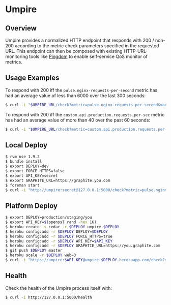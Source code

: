 # Umpire

## Overview

Umpire provides a normalized HTTP endpoint that responds with 200 / non-200 according to the metric check parameters specified in the requested URL. This endpoint can then be composed with existing HTTP-URL-monitoring tools like [Pingdom](http://www.pingdom.com) to enable self-service QoS monitor of metrics.


## Usage Examples

To respond with 200 iff the `pulse.nginx-requests-per-second` metric has had an average value of less than 6000 over the last 300 seconds:

```bash
$ curl -i "$UMPIRE_URL/check?metric=pulse.nginx-requests-per-second&max=6000&range=300"
```

To respond with 200 iff the `custom.api.production.requests.per-sec` metric has had an average value of more than 40 over the past 60 seconds:

```bash
$ curl -i "$UMPIRE_URL/check?metric=custom.api.production.requests.per-sec&min=40&range=60"
```


## Local Deploy

```bash
$ rvm use 1.9.2
$ bundle install
$ export DEPLOY=dev
$ export FORCE_HTTPS=false
$ export API_KEY=secret
$ export GRAPHITE_URL=https://graphite.you.com
$ foreman start
$ curl -i "http://umpire:secret@127.0.0.1:5000/check?metric=pulse.nginx-requests-per-second&max=6000&range=300"
```


## Platform Deploy

```bash
$ export DEPLOY=production/staging/you
$ export API_KEY=$(openssl rand -hex 16)
$ heroku create -s cedar -r $DEPLOY umpire-$DEPLOY
$ heroku config:add -r $DEPLOY DEPLOY=$DEPLOY
$ heroku config:add -r $DEPLOY FORCE_HTTPS=true
$ heroku config:add -r $DEPLOY API_KEY=$API_KEY
$ heroku config:add -r $DEPLOY GRAPHTIE_URL=https://you.graphite.com
$ git push $DEPLOY master
$ heroku scale -r $DEPLOY web=3
$ curl -i "https://umpire:$API_KEY@umpire-$DEPLOY.herokuapp.com/check?metric=pulse.nginx-requests-per-second&max=6000&range=300"
```


## Health

Check the health of the Umpire process itself with:

```bash
$ curl -i http://127.0.0.1:5000/health
```
